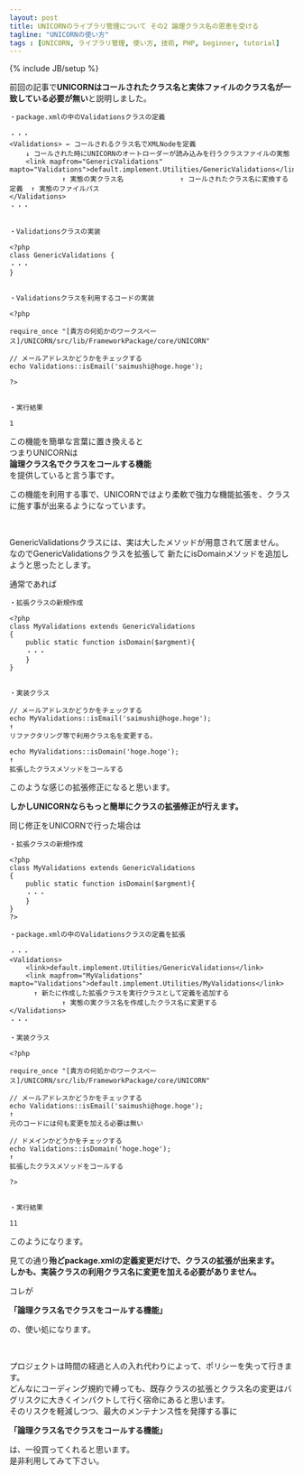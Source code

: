 ```yaml
---
layout: post
title: UNICORNのライブラリ管理について その2 論理クラス名の恩恵を受ける
tagline: "UNICORNの使い方"
tags : [UNICORN, ライブラリ管理, 使い方, 技術, PHP, beginner, tutorial]
---
```

{% include JB/setup %}

前回の記事で**UNICORNはコールされたクラス名と実体ファイルのクラス名が一致している必要が無い**と説明しました。

```
・package.xmlの中のValidationsクラスの定義

・・・
<Validations> ← コールされるクラス名でXMLNodeを定義
	↓ コールされた時にUNICORNのオートローダーが読み込みを行うクラスファイルの実態
	<link mapfrom="GenericValidations" mapto="Validations">default.implement.Utilities/GenericValidations</link>
	         ↑ 実態の実クラス名              ↑ コールされたクラス名に変換する定義  ↑ 実態のファイルパス
</Validations>
・・・


・Validationsクラスの実装

<?php
class GenericValidations {
・・・
}


・Validationsクラスを利用するコードの実装

<?php

require_once "[貴方の何処かのワークスペース]/UNICORN/src/lib/FrameworkPackage/core/UNICORN"

// メールアドレスかどうかをチェックする
echo Validations::isEmail('saimushi@hoge.hoge');

?>


・実行結果

1

```

この機能を簡単な言葉に置き換えると  
つまりUNICORNは  
**論理クラス名でクラスをコールする機能**  
を提供していると言う事です。

この機能を利用する事で、UNICORNではより柔軟で強力な機能拡張を、クラスに施す事が出来るようになっています。

&nbsp;

GenericValidationsクラスには、実は大したメソッドが用意されて居ません。  
なのでGenericValidationsクラスを拡張して
新たにisDomainメソッドを追加しようと思ったとします。

通常であれば

```
・拡張クラスの新規作成

<?php
class MyValidations extends GenericValidations
{
    public static function isDomain($argment){
    ・・・
    }
}


・実装クラス

// メールアドレスかどうかをチェックする
echo MyValidations::isEmail('saimushi@hoge.hoge');
↑
リファクタリング等で利用クラス名を変更する。

echo MyValidations::isDomain('hoge.hoge');
↑
拡張したクラスメソッドをコールする

```

このような感じの拡張修正になると思います。

**しかしUNICORNならもっと簡単にクラスの拡張修正が行えます。**

同じ修正をUNICORNで行った場合は

```
・拡張クラスの新規作成

<?php
class MyValidations extends GenericValidations
{
    public static function isDomain($argment){
    ・・・
    }
}
?>

・package.xmlの中のValidationsクラスの定義を拡張

・・・
<Validations>
	<link>default.implement.Utilities/GenericValidations</link>
	<link mapfrom="MyValidations" mapto="Validations">default.implement.Utilities/MyValidations</link>
	  ↑ 新たに作成した拡張クラスを実行クラスとして定義を追加する
	         ↑ 実態の実クラス名を作成したクラス名に変更する
</Validations>
・・・

・実装クラス

<?php

require_once "[貴方の何処かのワークスペース]/UNICORN/src/lib/FrameworkPackage/core/UNICORN"

// メールアドレスかどうかをチェックする
echo Validations::isEmail('saimushi@hoge.hoge');
↑
元のコードには何も変更を加える必要は無い

// ドメインかどうかをチェックする
echo Validations::isDomain('hoge.hoge');
↑
拡張したクラスメソッドをコールする

?>


・実行結果

11

```

このようになります。

見ての通り**殆どpackage.xmlの定義変更だけで、クラスの拡張が出来ます。**  
**しかも、実装クラスの利用クラス名に変更を加える必要がありません。**  

コレが

**「論理クラス名でクラスをコールする機能」**

の、使い処になります。

&nbsp;

プロジェクトは時間の経過と人の入れ代わりによって、ポリシーを失って行きます。  
どんなにコーディング規約で縛っても、既存クラスの拡張とクラス名の変更はバグリスクに大きくインパクトして行く宿命にあると思います。  
そのリスクを軽減しつつ、最大のメンテナンス性を発揮する事に

**「論理クラス名でクラスをコールする機能」**

は、一役買ってくれると思います。  
是非利用してみて下さい。

&nbsp;